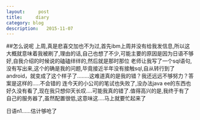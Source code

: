 ```yaml
---
layout:     post
title:     diary
category: blog
description:   2015-11-07
---
```


##怎么说呢
上周,真是悲喜交加也不为过,首先ibm上周并没有给我发信息,所以这大概就意味着我被刷了,理由的话,自己也想了不少,可能主要的原因是因为日语不够好,自我介绍的时候说的磕磕绊绊的,然后就是那时那位
老师让我写了一个sql语句,没有写出来,这个的确是我的问题,毕竟接近半年没有接触sql,自从转行到了android，就变成了这个样子了........这难道真的是我的错？我还远远不够努力？答案是这样的.....不会错的
连今天的小公司的笔试也失败了,没办法java ee的东西也好久没有看了,现在我只想仰天长叹....可能我真的错了.值得高兴的是,我终于有了自己的服务器了,虽然配置很低,这意味这....马上就要忙起来了



日语n1......估计够呛了

